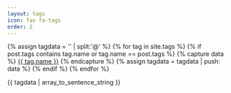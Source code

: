 ```yaml
---
layout: tags
icon: fas fa-tags
order: 2
---
```


{% assign tagdata = '' | split:'@' %}
{% for tag in site.tags %}
    {% if post.tags contains tag.name or tag.name == post.tags %}
        {% capture data %}
        	<a href="{{ site.url }}{{ site.baseurl }}{{ tag.url }}">{{ tag.name }}</a>
        {% endcapture %}
        {% assign tagdata = tagdata | push: data %}
    {% endif %}
{% endfor %}
<p>{{ tagdata | array_to_sentence_string }}</p>
